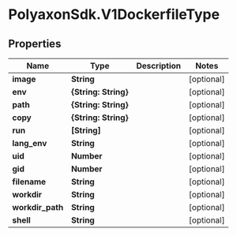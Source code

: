 # PolyaxonSdk.V1DockerfileType

## Properties

Name | Type | Description | Notes
------------ | ------------- | ------------- | -------------
**image** | **String** |  | [optional] 
**env** | **{String: String}** |  | [optional] 
**path** | **{String: String}** |  | [optional] 
**copy** | **{String: String}** |  | [optional] 
**run** | **[String]** |  | [optional] 
**lang_env** | **String** |  | [optional] 
**uid** | **Number** |  | [optional] 
**gid** | **Number** |  | [optional] 
**filename** | **String** |  | [optional] 
**workdir** | **String** |  | [optional] 
**workdir_path** | **String** |  | [optional] 
**shell** | **String** |  | [optional] 


